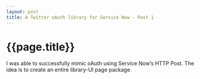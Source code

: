 ```yaml
---
layout: post
title: A Twitter oAuth library for Service Now - Post 1
--- 
```




 {{page.title}}
======================================================




<p>I was able to successfully mimic oAuth using Service Now&#8217;s HTTP Post. The idea is to create an entire library-UI page package.</p>